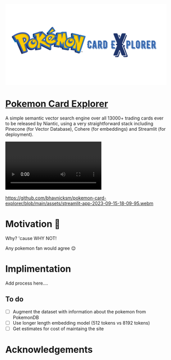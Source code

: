 ![Pokemon Trading Card](assets/banner.png)

# [Pokemon Card Explorer](https://pokemoncards.streamlit.app/)

A simple semantic vector search engine over all 13000+ trading cards ever to be released by Niantic, using a very straightforward stack including Pinecone (for Vector Database), Cohere (for embeddings) and Streamlit (for deployment). 

![Tutorial Video](assets/streamlit-app-2023-09-15-18-09-95.webm)

https://github.com/bhavnicksm/pokemon-card-explorer/blob/main/assets/streamlit-app-2023-09-15-18-09-95.webm

# Motivation 🤔

Why? 'cause WHY NOT!

Any pokemon fan would agree 😌



# Implimentation

Add process here....



## To do

- [ ] Augment the dataset with information about the pokemon from PokemonDB
- [ ] Use longer length embedding model (512 tokens vs 8192 tokens)
- [ ] Get estimates for cost of maintaing the site

# Acknowledgements 
